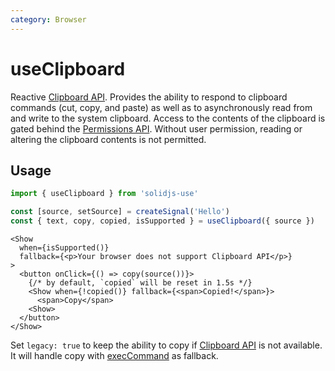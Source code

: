 ```yaml
---
category: Browser
---
```


# useClipboard

Reactive [Clipboard API](https://developer.mozilla.org/en-US/docs/Web/API/Clipboard_API). Provides the ability to respond to clipboard commands (cut, copy, and paste) as well as to asynchronously read from and write to the system clipboard. Access to the contents of the clipboard is gated behind the [Permissions API](https://developer.mozilla.org/en-US/docs/Web/API/Permissions_API). Without user permission, reading or altering the clipboard contents is not permitted.

## Usage

```js
import { useClipboard } from 'solidjs-use'

const [source, setSource] = createSignal('Hello')
const { text, copy, copied, isSupported } = useClipboard({ source })
```

```tsx
<Show
  when={isSupported()}
  fallback={<p>Your browser does not support Clipboard API</p>}
>
  <button onClick={() => copy(source())}>
    {/* by default, `copied` will be reset in 1.5s */}
    <Show when={!copied()} fallback={<span>Copied!</span>}>
      <span>Copy</span>
    <Show>
  </button>
</Show>
```

Set `legacy: true` to keep the ability to copy if [Clipboard API](https://developer.mozilla.org/en-US/docs/Web/API/Clipboard_API) is not available. It will handle copy with [execCommand](https://developer.mozilla.org/en-US/docs/Web/API/Document/execCommand) as fallback.

